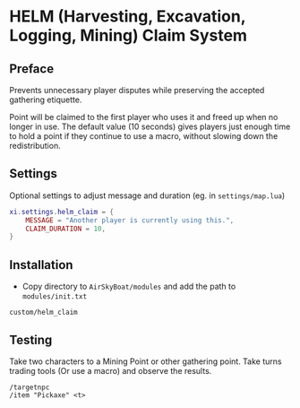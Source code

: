# HELM (Harvesting, Excavation, Logging, Mining) Claim System

## Preface

Prevents unnecessary player disputes while preserving the accepted gathering etiquette.

Point will be claimed to the first player who uses it and freed up when no longer in use. The default value (10 seconds) gives players just enough time to hold a point if they continue to use a macro, without slowing down the redistribution.


## Settings

Optional settings to adjust message and duration (eg. in `settings/map.lua`)
```lua
xi.settings.helm_claim = {
    MESSAGE = "Another player is currently using this.",
    CLAIM_DURATION = 10,
}
```

## Installation

* Copy directory to `AirSkyBoat/modules` and add the path to `modules/init.txt`
```
custom/helm_claim
```


## Testing

Take two characters to a Mining Point or other gathering point.
Take turns trading tools (Or use a macro) and observe the results.

```
/targetnpc
/item "Pickaxe" <t>
```
